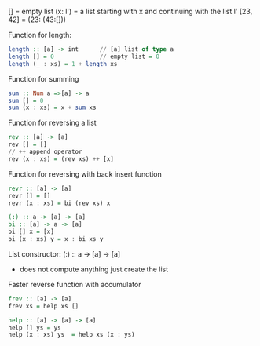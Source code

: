 [] = empty list
(x: l') = a list starting with x and continuing with the list l'
[23, 42] = (23: (43:[]))

Function for length:
```Haskell
length :: [a] -> int      // [a] list of type a 
length [] = 0             // empty list = 0
length (_ : xs) = 1 + length xs
```

Function for summing 
``` haskell
sum :: Num a =>[a] -> a
sum [] = 0
sum (x : xs) = x + sum xs
```

Function for reversing a list
```haskell
rev :: [a] -> [a]
rev [] = []
// ++ append operator
rev (x : xs) = (rev xs) ++ [x] 
```

Function for reversing with back insert function
```haskell
revr :: [a] -> [a]
revr [] = []
revr (x : xs) = bi (rev xs) x

(:) :: a -> [a] -> [a]
bi :: [a] -> a -> [a]
bi [] x = [x]
bi (x : xs) y = x : bi xs y
```

List constructor: (:) :: a -> [a] -> [a]
- does not compute anything just create the list

Faster reverse function with accumulator
```haskell
frev :: [a] -> [a]
frev xs = help xs []

help :: [a] -> [a] -> [a]
help [] ys = ys
help (x : xs) ys  = help xs (x : ys)
```

